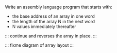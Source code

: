 Write an assembly language program that starts with:

-   the base address of an array in one word
-   the length of the array N in the next word
-   N values immediately thereafter

::: continue
and reverses the array in place.
:::

::: fixme
diagram of array layout
:::
